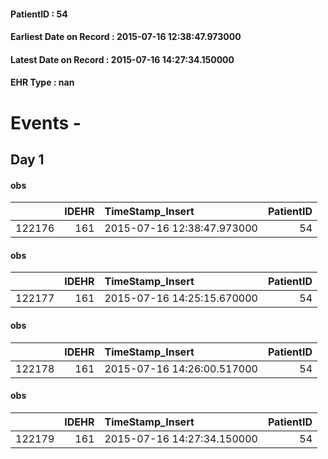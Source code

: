 
#### PatientID : 54
#### Earliest Date on Record : 2015-07-16 12:38:47.973000
#### Latest Date on Record : 2015-07-16 14:27:34.150000
#### EHR Type : nan

# Events - 

## Day 1

#### obs
|        |   IDEHR | TimeStamp_Insert           |   PatientID |
|-------:|--------:|:---------------------------|------------:|
| 122176 |     161 | 2015-07-16 12:38:47.973000 |          54 |

#### obs
|        |   IDEHR | TimeStamp_Insert           |   PatientID |
|-------:|--------:|:---------------------------|------------:|
| 122177 |     161 | 2015-07-16 14:25:15.670000 |          54 |

#### obs
|        |   IDEHR | TimeStamp_Insert           |   PatientID |
|-------:|--------:|:---------------------------|------------:|
| 122178 |     161 | 2015-07-16 14:26:00.517000 |          54 |

#### obs
|        |   IDEHR | TimeStamp_Insert           |   PatientID |
|-------:|--------:|:---------------------------|------------:|
| 122179 |     161 | 2015-07-16 14:27:34.150000 |          54 |


